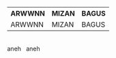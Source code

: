 <table>
    <tr>
        <th>ARWWNN</th>
        <th>MIZAN</th>
        <th>BAGUS</th>
    </tr>
    <tr>
        <td>ARWWNN</td>
        <td>MIZAN</td>
        <td>BAGUS</td>
    </tr>
</table>
<br>
aneh
&nbsp
aneh
